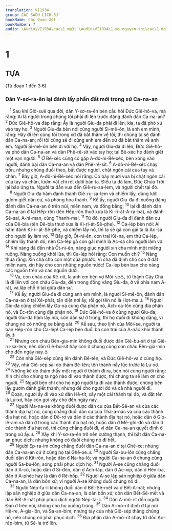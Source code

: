 ```yaml
---
translation: VI1934
group: CÁC SÁCH LỊCH-SỬ
bookName: Các Quan Xét 
bookNumber: 7
audio: \Audio\VI1934\cac\1.mp3; \Audio\VI1934\1-ms-nguyen-thi\cac\1.mp3
---
```


<div class="title"><h1>1</h1><h2>TỰA</h2><p>(Từ đoạn 1 đến 3:6)</p><h3>Dân Y-sơ-ra-ên lại đánh lấy phần đất mới trong xứ Ca-na-an</h3></div>
<span class="verse cac_1_1"> <sup>1</sup> Sau khi Giô-suê qua đời, dân Y-sơ-ra-ên bèn cầu hỏi Đức Giê-hô-va, mà rằng: Ai là người trong chúng tôi phải đi lên trước đặng đánh dân Ca-na-an? </span>
<span class="verse cac_1_2"><sup>2</sup> Đức Giê-hô-va đáp rằng: Ấy là người Giu-đa phải đi lên; kìa, ta đã phó xứ vào tay họ. </span>
<span class="verse cac_1_3"><sup>3</sup> Người Giu-đa bèn nói cùng người Si-mê-ôn, là anh em mình, rằng: Hãy đi lên cùng tôi trong xứ đã bắt thăm về tôi, thì chúng ta sẽ đánh dân Ca-na-an; rồi tôi cũng sẽ đi cùng anh em đến xứ đã bắt thăm về anh em. Người Si-mê-ôn bèn đi với họ. </span>
<span class="verse cac_1_4"><sup>4</sup> Vậy, người Giu-đa đi lên, Đức Giê-hô-va phó dân Ca-na-an và dân Phê-rê-sít vào tay họ; tại Bê-xéc họ đánh giết một vạn người. </span>
<span class="verse cac_1_5"><sup>5</sup> Ở Bê-xéc cũng có gặp A-đô-ni-Bê-xéc, bèn xông vào người, đánh bại dân Ca-na-an và dân Phê-rê-sít. </span>
<span class="verse cac_1_6"><sup>6</sup> A-đô-ni-Bê-xéc chạy trốn, nhưng chúng đuổi theo, bắt được người, chặt ngón cái của tay và chân. </span>
<span class="verse cac_1_7"><sup>7</sup> Bấy giờ, A-đô-ni-Bê-xéc nói rằng: Có bảy mươi vua bị chặt ngón cái của tay và chân, lượm vật chi rớt dưới bàn ta. Điều ta đã làm, Đức Chúa Trời lại báo ứng ta. Người ta dẫn vua đến Giê-ru-sa-lem, và người chết tại đó. <br/></span>
<span class="verse cac_1_8"> <sup>8</sup> Người Giu-đa hãm đánh thành Giê-ru-sa-lem và chiếm lấy, dùng lưỡi gươm giết dân cư, và phóng hỏa thành. </span>
<span class="verse cac_1_9"><sup>9</sup> Kế ấy, người Giu-đa đi xuống đặng đánh dân Ca-na-an ở trên núi, miền nam, và đồng bằng; </span>
<span class="verse cac_1_10"><sup>10</sup> lại đi đánh dân Ca-na-an ở tại Hếp-rôn (tên Hếp-rôn thuở xưa là Ki-ri-át-A-ra-ba), và đánh Sê-sai, A-hi-man, cùng Thanh-mai. </span>
<span class="verse cac_1_11"><sup>11</sup> Từ đó, người Giu-đa đi đánh dân cư của Đê-bia (tên Đê-bia thuở xưa là Ki-ri-át-Sê-phe). </span>
<span class="verse cac_1_12"><sup>12</sup> Ca-lép bèn nói: Ai hãm đánh Ki-ri-át-Sê-phe, và chiếm lấy nó, thì ta sẽ gả con gái ta là Ạc-sa cho người ấy làm vợ. </span>
<span class="verse cac_1_13"><sup>13</sup> Bấy giờ, Ốt-ni-ên, con trai Kê-na, em thứ Ca-lép, chiếm lấy thành đó, nên Ca-lép gả con gái mình là Ạc-sa cho người làm vợ. </span>
<span class="verse cac_1_14"><sup>14</sup> Khi nàng đã đến nhà Ốt-ni-ên, nàng giục người xin cha mình một miếng ruộng. Nàng xuống khỏi lừa, thì Ca-lép hỏi rằng: Con muốn chi? </span>
<span class="verse cac_1_15"><sup>15</sup> Nàng thưa rằng: Xin cha cho con một của phước. Vì cha đã định cho con ở đất miền nam, xin hãy cho con những nguồn nước! Ca-lép bèn ban cho nàng các nguồn trên và các nguồn dưới. <br/></span>
<span class="verse cac_1_16"> <sup>16</sup> Vả, con cháu của Kê-nít, là anh em bên vợ Môi-se<a data-toggle="tooltip" data-placement="bottom" title="Bản khác dịch: ông gia của Môi-se">⚓</a>, từ thành Cây Chà là đi lên với con cháu Giu-đa, đến trong đồng vắng Giu-đa, ở về phía nam A-rát, và lập chỗ ở tại giữa dân sự. <br/></span>
<span class="verse cac_1_17"> <sup>17</sup> Kế ấy, người Giu-đa đi cùng anh em mình, là người Si-mê-ôn, đánh dân Ca-na-an ở tại Xê-phát, tận diệt nơi ấy, rồi gọi tên nó là Họt-ma.<a data-toggle="tooltip" data-placement="bottom" title="Họt-ma nghĩa là tận diệt">⚓</a></span>
<span class="verse cac_1_18"><sup>18</sup> Người Giu-đa cũng chiếm lấy Ga-xa cùng địa phận nó, Ách-ca-lôn cùng địa phận nó, và Éc-rôn cùng địa phận nó. </span>
<span class="verse cac_1_19"><sup>19</sup> Đức Giê-hô-va ở cùng người Giu-đa; người Giu-đa hãm lấy núi, còn dân sự ở trũng, thì họ đuổi đi không đặng, vì chúng nó có những xe bằng sắt. </span>
<span class="verse cac_1_20"><sup>20</sup> Kế sau, theo lịnh của Môi-se, người ta ban Hếp-rôn cho Ca-lép! Ca-lép bèn đuổi ba con trai của A-nác khỏi thành ấy.<a data-toggle="tooltip" data-placement="bottom" title="Gios 15:13-14">⚓</a><br/></span>
<span class="verse cac_1_21"> <sup>21</sup> Nhưng con cháu Bên-gia-min không đuổi được dân Giê-bu-sít ở tại Giê-ru-sa-lem, nên dân Giê-bu-sít hãy còn ở chung cùng con cháu Bên-gia-min cho đến ngày nay.<a data-toggle="tooltip" data-placement="bottom" title="Gios 15:63; 2Sa 5:6; 1Su 11:4">⚓</a><br/></span>
<span class="verse cac_1_22"> <sup>22</sup> Còn nhà Giô-sép cũng lên đánh Bê-tên, và Đức Giê-hô-va ở cùng họ. </span>
<span class="verse cac_1_23"><sup>23</sup> Vậy, nhà Giô-sép sai do thám Bê-tên; tên thành nầy lúc trước là Lu-xơ. </span>
<span class="verse cac_1_24"><sup>24</sup> Những kẻ do thám thấy một người ở thành đi ra, bèn nói cùng người rằng: Xin chỉ cho chúng ta ngõ nào đi vào thành được, thì chúng ta sẽ làm ơn cho ngươi. </span>
<span class="verse cac_1_25"><sup>25</sup> Người bèn chỉ cho họ ngõ người ta đi vào thành được; chúng bèn lấy gươm đánh giết thành; nhưng để cho người đó và cả nhà người đi. </span>
<span class="verse cac_1_26"><sup>26</sup> Đoạn, người ấy đi vào xứ dân Hê-tít, xây một cái thành tại đó, và đặt tên là Lu-xơ, hãy còn gọi vậy cho đến ngày nay. <br/></span>
<span class="verse cac_1_27"> <sup>27</sup> Người Ma-na-se không đuổi được dân cư của Bết-Sê-an và của các thành địa hạt nó, cũng chẳng đuổi dân cư của Tha-a-nác và của các thành địa hạt nó, hoặc dân ở Đô-rơ và dân ở các thành địa hạt nó, hoặc dân ở Gíp-lê-am và dân ở trong các thành địa hạt nó, hoặc dân ở Mê-ghi-đô và dân ở các thành địa hạt nó, thì cũng chẳng đuổi đi, vì dân Ca-na-an quyết định ở trong xứ ấy.<a data-toggle="tooltip" data-placement="bottom" title="Gios 17:11-13">⚓</a></span>
<span class="verse cac_1_28"><sup>28</sup> Xảy khi Y-sơ-ra-ên trở nên cường thạnh, thì bắt dân Ca-na-an phục dịch; nhưng không có đuổi chúng nó đi hết. <br/></span>
<span class="verse cac_1_29"> <sup>29</sup> Người Ép-ra-im cũng chẳng đuổi dân Ca-na-an ở tại Ghê-xe; nhưng dân Ca-na-an cứ ở cùng họ tại Ghê-xe.<a data-toggle="tooltip" data-placement="bottom" title="Gios 16:10">⚓</a></span>
<span class="verse cac_1_30"><sup>30</sup> Người Sa-bu-lôn cũng chẳng đuổi dân ở Kít-rôn, hoặc dân ở Na-ha-lô; và người Ca-na-an ở chung cùng người Sa-bu-lôn, song phải phục dịch họ. </span>
<span class="verse cac_1_31"><sup>31</sup> Người A-se cũng chẳng đuổi dân ở A-cô, hoặc dân ở Si-đôn, dân ở Ách-láp, dân ở Ạc-xíp, dân ở Hên-ba, dân ở A-phéc hay là dân ở Rê-hốp. </span>
<span class="verse cac_1_32"><sup>32</sup> Người A-se lập sản nghiệp ở giữa dân Ca-na-an, là dân bổn xứ; vì người A-se không đuổi chúng nó đi. <br/></span>
<span class="verse cac_1_33"> <sup>33</sup> Người Nép-ta-li không đuổi dân ở Bết-Sê-mết và ở Bết-A-nát; nhưng lập sản nghiệp ở giữa dân Ca-na-an, là dân bổn xứ; còn dân Bết-Sê-mết và dân Bết-A-nát phải phục dịch người Nép-ta-li. </span>
<span class="verse cac_1_34"><sup>34</sup> Dân A-mô-rít dồn người Đan ở trên núi, không cho họ xuống trũng. </span>
<span class="verse cac_1_35"><sup>35</sup> Dân A-mô-rít định ở tại núi Hê-re, A-gia-lôn, và Sa-an-bim; nhưng tay của nhà Giô-sép thắng chúng nó, nên chúng nó phải phục dịch. </span>
<span class="verse cac_1_36"><sup>36</sup> Địa phận dân A-mô-rít chạy từ dốc Ạc-ráp-bim, từ Sê-la trở lên. <br/></span>

